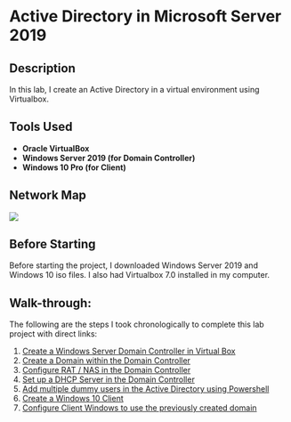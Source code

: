 <h1>Active Directory in Microsoft Server 2019</h1>

<h2>Description</h2>
In this lab, I create an Active Directory in a virtual environment using Virtualbox. 
<br />


<h2>Tools Used</h2>

- <b>Oracle VirtualBox</b> 
- <b>Windows Server 2019 (for Domain Controller)</b>
- <b>Windows 10 Pro (for Client)</b>

<h2>Network Map</h2>
<img src="https://i.imgur.com/rKLa7Li.png" />

<h2>Before Starting</h2>
Before starting the project, I downloaded Windows Server 2019 and Windows 10 iso files. I also had Virtualbox 7.0 installed in my computer.  

<h2>Walk-through:</h2>
<p>The following are the steps I took chronologically to complete this lab project with direct links:
<ol>
 <li><a href="https://github.com/cybersuhan/activedirectory/blob/main/domaincontroller.md">Create a Windows Server Domain Controller in Virtual Box </a></li>
 <li><a href="https://github.com/cybersuhan/activedirectory/blob/main/creatingDomain.md">Create a Domain within the Domain Controller</a></li>
 <li><a href="https://github.com/cybersuhan/activedirectory/blob/main/RAS_NAT_installation.md">Configure RAT / NAS in the Domain Controller</a></li>
 <li><a href="https://github.com/cybersuhan/activedirectory/blob/main/DHCP_setup.md">Set up a DHCP Server in the Domain Controller</a></li>
 <li><a href="https://github.com/cybersuhan/activedirectory/blob/main/AddUsers.md">Add multiple dummy users in the Active Directory using Powershell</a></li>
 <li><a href="https://github.com/cybersuhan/activedirectory/blob/main/Windows10ClientInstallation.md">Create a Windows 10 Client</a></li>
 <li><a href="https://github.com/cybersuhan/activedirectory/blob/main/ClientConfiguration.md">Configure Client Windows to use the previously created domain</a></li>
</ol>
</p>

<!-- <h2>Oracle VirtualBox Appliance</h2>
<p>The VirtualBox Appliance for both, Domain Controller and Client1, are available for download from my google cloud drive.</p>
<p><a href="#">Download Appliances</a></p> -->













<!--
 ```diff
- text in red
+ text in green
! text in orange
# text in gray
@@ text in purple (and bold)@@
```
--!>
